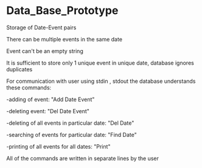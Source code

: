 # Data_Base_Prototype

Storage of Date-Event pairs

There can be multiple events in the same date

Event can't be an empty string

It is sufficient to store only 1 unique event in unique date, database ignores duplicates

For communication with user using stdin , stdout the database understands these commands:

-adding of event:                                             "Add Date Event"

-deleting event:                                              "Del Date Event"

-deleting of all events in particular date:                   "Del Date"

-searching of events for particular date:                     "Find Date"

-printing of all events for all dates:                        "Print"

All of the commands are written in separate lines by the user
